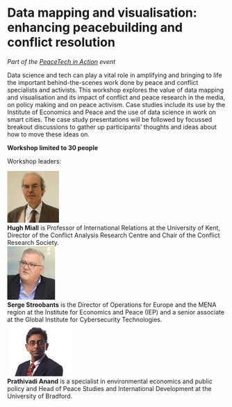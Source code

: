 # Data mapping and visualisation: enhancing peacebuilding and conflict resolution

*Part of the [PeaceTech in Action](..) event*

Data science and tech can play a vital role in amplifying and bringing to life the important behind-the-scenes work done by peace and conflict specialists and activists. This workshop explores the value of data mapping and visualisation and its impact of conflict and peace research in the media, on policy making and on peace activism. Case studies include its use by the Institute of Economics and Peace and the use of data science in work on smart cities. The case study presentations will be followed by focussed breakout discussions to gather up participants’ thoughts and ideas about how to move these ideas on.

**Workshop limited to 30 people**

Workshop leaders:

<div class="people">
    <article>
        <img alt="Hugh Miall" src="/assets/people/hugh-miall.jpg">
        <div><b>Hugh Miall</b> is Professor of International Relations at the University of Kent, Director of the Conflict Analysis Research Centre and Chair of the Conflict Research Society.</div>
    </article>
    <article>
        <img alt="Serge Stroobants" src="/assets/people/serge-stroobants.jpg">
        <div><b>Serge Stroobants</b> is the Director of Operations for Europe and the MENA region at the Institute for Economics and Peace (IEP) and a senior associate at the Global Institute for Cybersecurity Technologies.</div>
    </article>
    <article>
        <img alt="Prathivadi Anand" src="/assets/people/prathivadi-anand.jpg">
        <div><b>Prathivadi Anand</b> is a specialist in environmental economics and public policy and Head of Peace Studies and International Development at the University of Bradford.</div>
    </article>
</div>
